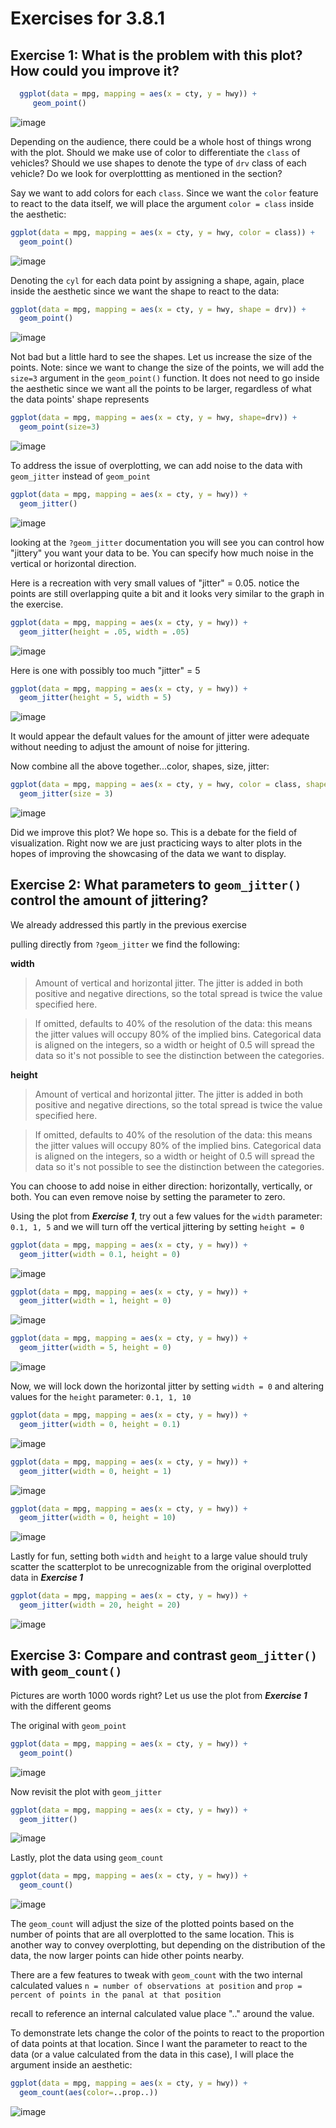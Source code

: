 
#  Exercises for 3.8.1

## Exercise 1: What is the problem with this plot? How could you improve it?

```r
  ggplot(data = mpg, mapping = aes(x = cty, y = hwy)) + 
     geom_point()
```
![image](/images/Exercise3.8.1.1.png)

Depending on the audience, there could be a whole host of things wrong with the plot.  Should we make use of color to differentiate the 
`class` of vehicles?  Should we use shapes to denote the type of `drv` class of each vehicle? Do we look for overplottting as mentioned in the section?

Say we want to add colors for each `class`.  Since we want the `color` feature to react to the data itself, we will place the argument `color = class` inside the aesthetic:

```R
ggplot(data = mpg, mapping = aes(x = cty, y = hwy, color = class)) + 
  geom_point()
```
![image](/images/Exercise3.8.1.1a.png)

Denoting the `cyl` for each data point by assigning a shape, again, place inside the aesthetic since we want the shape to react to the data:

```r
ggplot(data = mpg, mapping = aes(x = cty, y = hwy, shape = drv)) + 
  geom_point()
```

![image](/images/Exercise3.8.1.1b.png)

Not bad but a little hard to see the shapes.  Let us increase the size of the points.  Note: since we want to change the size of the points, we will add the `size=3` argument in the `geom_point()` function.  It does not need to go inside the aesthetic since we want all the points to be larger, regardless of what the data points' shape represents

```r
ggplot(data = mpg, mapping = aes(x = cty, y = hwy, shape=drv)) + 
  geom_point(size=3)
```

![image](/images/Exercise3.8.1.1c.png)

To address the issue of overplotting, we can add noise to the data with `geom_jitter` instead of `geom_point`

```r
ggplot(data = mpg, mapping = aes(x = cty, y = hwy)) + 
  geom_jitter()
```
![image](/images/Exercise3.8.1.1d.png)

looking at the `?geom_jitter` documentation you will see you can control how "jittery" you want your data to be.  You can specify how much noise in the vertical or horizontal direction.

Here is a recreation with very small values of "jitter" = 0.05.  notice the points are still overlapping quite a bit and it looks very similar to the graph in the exercise.

```r
ggplot(data = mpg, mapping = aes(x = cty, y = hwy)) + 
  geom_jitter(height = .05, width = .05)
```
![image](/images/Exercise3.8.1.1e.png)


Here is one with possibly too much "jitter" = 5

```r
ggplot(data = mpg, mapping = aes(x = cty, y = hwy)) + 
  geom_jitter(height = 5, width = 5)
```

![image](/images/Exercise3.8.1.1f.png)


It would appear the default values for the amount of jitter were adequate without needing to adjust the amount of noise for jittering.

Now combine all the above together...color, shapes, size, jitter:

```r
ggplot(data = mpg, mapping = aes(x = cty, y = hwy, color = class, shape = drv)) + 
  geom_jitter(size = 3)
```

![image](/images/Exercise3.8.1.1g.png)

Did we improve this plot?  We hope so.  This is a debate for the field of visualization.  Right now we are just practicing ways to alter plots in the hopes of improving the showcasing of the data we want to display.




## Exercise 2: What parameters to `geom_jitter()` control the amount of jittering? 

We already addressed this partly in the previous exercise

pulling directly from `?geom_jitter` we find the following:

**width**	

>Amount of vertical and horizontal jitter. The jitter is added in both positive and negative directions, so the total spread is twice the value specified here.

>If omitted, defaults to 40% of the resolution of the data: this means the jitter values will occupy 80% of the implied bins. Categorical data is aligned on the integers, so a width or height of 0.5 will spread the data so it's not possible to see the distinction between the categories.

**height**

>Amount of vertical and horizontal jitter. The jitter is added in both positive and negative directions, so the total spread is twice the value specified here.

>If omitted, defaults to 40% of the resolution of the data: this means the jitter values will occupy 80% of the implied bins. Categorical data is aligned on the integers, so a width or height of 0.5 will spread the data so it's not possible to see the distinction between the categories.

You can choose to add noise in either direction: horizontally, vertically, or both.  You can even remove noise by setting the parameter to zero.

Using the plot from ***Exercise 1***, try out a few values for the `width` parameter:  `0.1, 1, 5`   and we will turn off the vertical jittering by setting `height = 0`

```r
ggplot(data = mpg, mapping = aes(x = cty, y = hwy)) + 
  geom_jitter(width = 0.1, height = 0)
```
![image](/images/Exercise3.8.1.2a.png)

```r
ggplot(data = mpg, mapping = aes(x = cty, y = hwy)) + 
  geom_jitter(width = 1, height = 0)
```
![image](/images/Exercise3.8.1.2b.png)


```r
ggplot(data = mpg, mapping = aes(x = cty, y = hwy)) + 
  geom_jitter(width = 5, height = 0)
```

![image](/images/Exercise3.8.1.2c.png)

Now, we will lock down the horizontal jitter by setting `width = 0` and altering values for the `height` parameter: `0.1, 1, 10`

```r
ggplot(data = mpg, mapping = aes(x = cty, y = hwy)) + 
  geom_jitter(width = 0, height = 0.1)
```
![image](/images/Exercise3.8.1.2d.png)

```r
ggplot(data = mpg, mapping = aes(x = cty, y = hwy)) + 
  geom_jitter(width = 0, height = 1)
```
![image](/images/Exercise3.8.1.2e.png)

```r
ggplot(data = mpg, mapping = aes(x = cty, y = hwy)) + 
  geom_jitter(width = 0, height = 10)
```

![image](/images/Exercise3.8.1.2g.png)

Lastly for fun, setting both `width` and `height` to a large value should truly scatter the scatterplot to be unrecognizable from the original overplotted data in ***Exercise 1***

```r
ggplot(data = mpg, mapping = aes(x = cty, y = hwy)) + 
  geom_jitter(width = 20, height = 20)
```

![image](/images/Exercise3.8.1.2h.png)


## Exercise 3: Compare and contrast `geom_jitter()` with `geom_count()`

Pictures are worth 1000 words right?  Let us use the plot from ***Exercise 1*** with the different geoms

The original with `geom_point`

```r
ggplot(data = mpg, mapping = aes(x = cty, y = hwy)) + 
  geom_point()
```
![image](/images/Exercise3.8.1.1a.png)

Now revisit the plot with `geom_jitter`

```r
ggplot(data = mpg, mapping = aes(x = cty, y = hwy)) + 
  geom_jitter()
```

![image](/images/Exercise3.8.1.1d.png)

Lastly, plot the data using `geom_count`

```r
ggplot(data = mpg, mapping = aes(x = cty, y = hwy)) + 
  geom_count()
```
![image](/images/Exercise3.8.1.3c.png)

The `geom_count` will adjust the size of the plotted points based on the number of points that are all overplotted to the same location.  This is another way to convey overplotting, but depending on the distribution of the data, the now larger points can hide other points nearby.

There are a few features to tweak with `geom_count` with the two internal calculated values `n = number of observations at position` and `prop = percent of points in the panal at that position`

recall to reference an internal calculated value place ".." around the value.

To demonstrate lets change the color of the points to react to the proportion of data points at that location.  Since I want the parameter to react to the data (or a value calculated from the data in this case), I will place the argument inside an aesthetic:

```r
ggplot(data = mpg, mapping = aes(x = cty, y = hwy)) + 
  geom_count(aes(color=..prop..))
```
![image](/images/Exercise3.8.1.4a.png)

